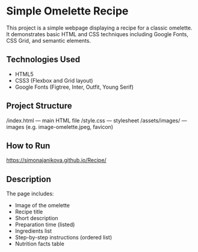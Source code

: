 # Simple Omelette Recipe

This project is a simple webpage displaying a recipe for a classic omelette. It demonstrates basic HTML and CSS techniques including Google Fonts, CSS Grid, and semantic elements.


## Technologies Used

- HTML5  
- CSS3 (Flexbox and Grid layout)  
- Google Fonts (Figtree, Inter, Outfit, Young Serif)  

## Project Structure

/index.html — main HTML file
/style.css — stylesheet
/assets/images/ — images (e.g. image-omelette.jpeg, favicon)

## How to Run

https://simonajanikova.github.io/Recipe/

## Description

The page includes:

- Image of the omelette  
- Recipe title  
- Short description  
- Preparation time (listed)  
- Ingredients list  
- Step-by-step instructions (ordered list)  
- Nutrition facts table  
